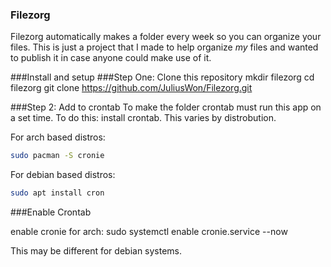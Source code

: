 ### Filezorg
Filezorg automatically makes a folder every week so you can organize your files. This is just a project that I made to help organize *my* files and wanted to publish it in case anyone could make use of it.

###Install and setup
###Step One: Clone this repository
mkdir filezorg
cd filezorg
git clone https://github.com/JuliusWon/Filezorg.git

###Step 2: Add to crontab
To make the folder crontab must run this app on a set time. To do this:
install crontab. This varies by distrobution.

For arch based distros:
```bash
sudo pacman -S cronie
```
For debian based distros:
```bash
sudo apt install cron
```
###Enable Crontab

enable cronie for arch:
sudo systemctl enable cronie.service --now

This may be different for debian systems.


